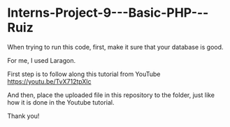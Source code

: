 # Interns-Project-9---Basic-PHP---Ruiz

When trying to run this code, first, make it sure that your database is good.

For me, I used Laragon. 

First step is to follow along this tutorial from YouTube
https://youtu.be/TvX712tpXlc

And then, place the uploaded file in this repository to the folder, just like how it is done in the Youtube tutorial.

Thank you!
